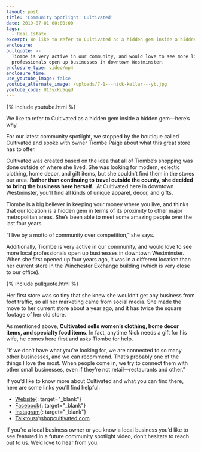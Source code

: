 ```yaml
---
layout: post
title: 'Community Spotlight: Cultivated'
date: 2019-07-01 00:00:00
tags:
  - Real Estate
excerpt: We like to refer to Cultivated as a hidden gem inside a hidden gem—here’s why.
enclosure:
pullquote: >-
  Tiombe is very active in our community, and would love to see more local
  professionals open up businesses in downtown Westminster.
enclosure_type: video/mp4
enclosure_time:
use_youtube_image: false
youtube_alternate_image: /uploads/7-1---nick-kellar---yt.jpg
youtube_code: U13yxKu5qgU
---
```


{% include youtube.html %}

We like to refer to Cultivated as a hidden gem inside a hidden gem—here’s why.

For our latest community spotlight, we stopped by the boutique called Cultivated and spoke with owner Tiombe Paige about what this great store has to offer.

Cultivated was created based on the idea that all of Tiombe’s shopping was done outside of where she lived. She was looking for modern, eclectic clothing, home decor, and gift items, but she couldn’t find them in the stores our area. **Rather than continuing to travel outside the county, she decided to bring the business here herself**. &nbsp;At Cultivated here in downtown Westminster, you’ll find all kinds of unique apparel, decor, and gifts.

Tiombe is a big believer in keeping your money where you live, and thinks that our location is a hidden gem in terms of its proximity to other major metropolitan areas. She’s been able to meet some amazing people over the last four years.

“I live by a motto of community over competition,” she says.

Additionally, Tiombe is very active in our community, and would love to see more local professionals open up businesses in downtown Westminster. When she first opened up four years ago, it was in a different location than her current store in the Winchester Exchange building (which is very close to our office).

{% include pullquote.html %}

Her first store was so tiny that she knew she wouldn’t get any business from foot traffic, so all her marketing came from social media. She made the move to her current store about a year ago, and it has twice the square footage of her old store.

As mentioned above, **Cultivated sells women’s clothing, home decor items, and specialty food items**. In fact, anytime Nick needs a gift for his wife, he comes here first and asks Tiombe for help.

“If we don’t have what you’re looking for, we are connected to so many other businesses, and we can recommend. That’s probably one of the things I love the most. When people come in, we try to connect them with other small businesses, even if they’re not retail—restaurants and other.”

If you’d like to know more about Cultivated and what you can find there, here are some links you’ll find helpful:

* [Website](https://shopcultivated.com/){: target="_blank"}
* [Facebook](https://www.facebook.com/shopcultivated/){: target="_blank"}
* [Instagram](https://www.instagram.com/shopcultivated/){: target="_blank"}
* [Talktous@shopcultivated.com](mailto:Talktous@shopcultivated.com)

If you’re a local business owner or you know a local business you’d like to see featured in a future community spotlight video, don’t hesitate to reach out to us. We’d love to hear from you.